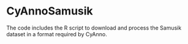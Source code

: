 # CyAnnoSamusik
The code includes the R script to download and process the Samusik dataset in a format required by CyAnno. 
